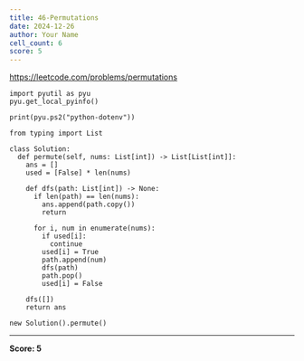 ```yaml
---
title: 46-Permutations
date: 2024-12-26
author: Your Name
cell_count: 6
score: 5
---
```


https://leetcode.com/problems/permutations


```
import pyutil as pyu
pyu.get_local_pyinfo()
```


```
print(pyu.ps2("python-dotenv"))
```


```
from typing import List
```


```
class Solution:
  def permute(self, nums: List[int]) -> List[List[int]]:
    ans = []
    used = [False] * len(nums)

    def dfs(path: List[int]) -> None:
      if len(path) == len(nums):
        ans.append(path.copy())
        return

      for i, num in enumerate(nums):
        if used[i]:
          continue
        used[i] = True
        path.append(num)
        dfs(path)
        path.pop()
        used[i] = False

    dfs([])
    return ans
```


```
new Solution().permute()
```


---
**Score: 5**